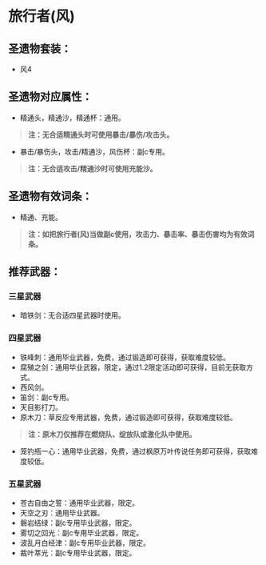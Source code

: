 # 旅行者(风)

## 圣遗物套装：
- 风4

## 圣遗物对应属性：
- 精通头，精通沙，精通杯：通用。

> **注：无合适精通头时可使用暴击/暴伤/攻击头。**
>

- 暴击/暴伤头，攻击/精通沙，风伤杯：副c专用。

> **注：无合适攻击/精通沙时可使用充能沙。**
>


## 圣遗物有效词条：
- 精通、充能。

> **注：如把旅行者(风)当做副c使用，攻击力、暴击率、暴击伤害均为有效词条。**
>


## 推荐武器：
### 三星武器
- 暗铁剑：无合适四星武器时使用。

### 四星武器
- 铁峰刺：通用毕业武器，免费，通过锻造即可获得，获取难度较低。
- 腐殖之剑：通用毕业武器，限定，通过1.2限定活动即可获得，目前无获取方式。
- 西风剑。
- 笛剑：副c专用。
- 天目影打刀。
- 原木刀：草反应专用武器，免费，通过锻造即可获得，获取难度较低。

> **注：原木刀仅推荐在燃烧队、绽放队或激化队中使用。**
>

- 笼钓瓶一心：通用毕业武器，免费，通过枫原万叶传说任务即可获得，获取难度较低。

### 五星武器
- 苍古自由之誓：通用毕业武器，限定。
- 天空之刃：通用毕业武器。
- 磐岩结绿：副c专用毕业武器，限定。
- 雾切之回光：副c专用毕业武器，限定。
- 波乱月白经津：副c专用毕业武器，限定。
- 裁叶萃光：副c专用毕业武器，限定。

